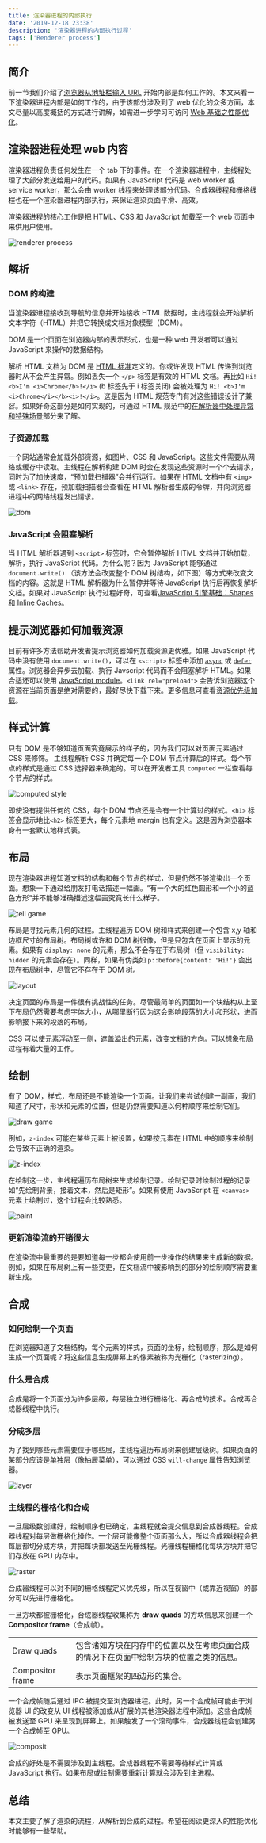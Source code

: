 ```yaml
---
title: 渲染器进程的内部执行
date: '2019-12-18 23:38'
description: '渲染器进程的内部执行过程'
tags: ['Renderer process']
---
```


<!-- https://developers.google.com/web/updates/2018/09/inside-browser-part3 -->

## 简介

前一节我们介绍了[浏览器从地址栏输入 URL](/web-browser-happen-in-navigation) 开始内部是如何工作的。本文来看一下渲染器进程内部是如何工作的，由于该部分涉及到了 web 优化的众多方面，本文尽量以高度概括的方式进行讲解，如需进一步学习可访问 [Web 基础之性能优化](https://developers.google.com/web/fundamentals/performance/why-performance-matters/)。

## 渲染器进程处理 web 内容

渲染器进程负责任何发生在一个 tab 下的事件。在一个渲染器进程中，主线程处理了大部分发送给用户的代码。如果有 JavaScript 代码是 web worker 或 service worker，那么会由 worker 线程来处理该部分代码。合成器线程和栅格线程也在一个渲染器进程内部执行，来保证渲染页面平滑、高效。

渲染器进程的核心工作是把 HTML、CSS 和 JavaScript 加载至一个 web 页面中来供用户使用。

![renderer process](renderer.png)

## 解析

### DOM 的构建

当渲染器进程接收到导航的信息并开始接收 HTML 数据时，主线程就会开始解析文本字符（HTML）并把它转换成文档对象模型（DOM）。

DOM 是一个页面在浏览器内部的表示形式，也是一种 web 开发者可以通过 JavaScript 来操作的数据结构。

解析 HTML 文档为 DOM 是 [HTML 标准](https://html.spec.whatwg.org/)定义的。你或许发现 HTML 传递到浏览器时从不会产生异常。例如丢失一个 `</p>` 标签是有效的 HTML 文档。再比如 `Hi! <b>I'm <i>Chrome</b>!</i>` (b 标签先于 i 标签关闭) 会被处理为 `Hi! <b>I'm <i>Chrome</i></b><i>!</i>`。这是因为 HTML 规范专门有对这些错误设计了兼容。如果好奇这部分是如何实现的，可通过 HTML 规范中的[在解析器中处理异常和特殊场景](https://html.spec.whatwg.org/multipage/parsing.html#an-introduction-to-error-handling-and-strange-cases-in-the-parser)部分来了解。

### 子资源加载

一个网站通常会加载外部资源，如图片、CSS 和 JavaScript。这些文件需要从网络或缓存中读取。主线程在解析构建 DOM 时会在发现这些资源时一个个去请求，同时为了加快速度，“预加载扫描器”会并行运行。如果在 HTML 文档中有 `<img>` 或 `<link>` 存在，预加载扫描器会查看在 HTML 解析器生成的令牌，并向浏览器进程中的网络线程发出请求。

![dom](dom.png)

### JavaScript 会阻塞解析

当 HTML 解析器遇到 `<script>` 标签时，它会暂停解析 HTML 文档并开始加载，解析，执行 JavaScript 代码。为什么呢？因为 JavaScript 能够通过 `document.write()` （该方法会改变整个 DOM 树结构，如下图）等方式来改变文档的内容。这就是 HTML 解析器为什么暂停并等待 JavaScript 执行后再恢复解析文档。如果对 JavaScript 执行过程好奇，可查看[JavaScript 引擎基础：Shapes 和 Inline Caches](/V8-shapes-and-inline-cache)。

## 提示浏览器如何加载资源

目前有许多方法帮助开发者提示浏览器如何加载资源更优雅。如果 JavaScript 代码中没有使用 `document.write()`，可以在 `<script>` 标签中添加 [`async`](https://developer.mozilla.org/en-US/docs/Web/HTML/Element/script#attr-async) 或 [`defer`](https://developer.mozilla.org/en-US/docs/Web/HTML/Element/script#attr-defer) 属性。浏览器会异步去加载、执行 Javscript 代码而不会阻塞解析 HTML。如果合适还可以使用 [JavaScript module](https://developers.google.com/web/fundamentals/primers/modules)。`<link rel="preload">` 会告诉浏览器这个资源在当前页面是绝对需要的，最好尽快下载下来。更多信息可查看[资源优先级加载](https://developers.google.com/web/fundamentals/performance/resource-prioritization)。

## 样式计算

只有 DOM 是不够知道页面究竟展示的样子的，因为我们可以对页面元素通过 CSS 来修饰。
主线程解析 CSS 并确定每一个 DOM 节点计算后的样式。每个节点的样式是通过 CSS 选择器来确定的。可以在开发者工具 `computed` 一栏查看每个节点的样式。

![computed style](computedstyle.png)

即使没有提供任何的 CSS，每个 DOM 节点还是会有一个计算过的样式。`<h1>` 标签会显示地比`<h2>` 标签更大，每个元素地 margin 也有定义。这是因为浏览器本身有一套默认地样式表。

## 布局

现在渲染器进程知道文档的结构和每个节点的样式，但是仍然不够渲染出一个页面。想象一下通过给朋友打电话描述一幅画。“有一个大的红色圆形和一个小的蓝色方形”并不能够准确描述这幅画究竟长什么样子。

![tell game](tellgame.png)

布局是寻找元素几何的过程。主线程遍历 DOM 树和样式来创建一个包含 x,y 轴和边框尺寸的布局树。布局树或许和 DOM 树很像，但是只包含在页面上显示的元素。如果有 `display: none` 的元素，那么不会存在于布局树（但 `visibility: hidden` 的元素会存在）。同样，如果有伪类如 `p::before{content: 'Hi!'}` 会出现在布局树中，尽管它不存在于 DOM 树。

![layout](layout.png)

决定页面的布局是一件很有挑战性的任务。尽管最简单的页面如一个块结构从上至下布局仍然需要考虑字体大小，从哪里断行因为这会影响段落的大小和形状，进而影响接下来的段落的布局。

CSS 可以使元素浮动至一侧，遮盖溢出的元素，改变文档的方向。可以想象布局过程有着大量的工作。

## 绘制

有了 DOM，样式，布局还是不能渲染一个页面。让我们来尝试创建一副画，我们知道了尺寸，形状和元素的位置，但是仍然需要知道以何种顺序来绘制它们。

![draw game](drawgame.png)

例如，`z-index` 可能在某些元素上被设置，如果按元素在 HTML 中的顺序来绘制会导致不正确的渲染。

![z-index](zindex.png)

在绘制这一步，主线程遍历布局树来生成绘制记录。绘制记录时绘制过程的记录如“先绘制背景，接着文本，然后是矩形”。如果有使用 JavaScript 在 `<canvas>` 元素上绘制过，这个过程会比较熟悉。

![paint](paint.png)

### 更新渲染流的开销很大

在渲染流中最重要的是要知道每一步都会使用前一步操作的结果来生成新的数据。例如，如果在布局树上有一些变更，在文档流中被影响到的部分的绘制顺序需要重新生成。

## 合成

### 如何绘制一个页面

在浏览器知道了文档结构，每个元素的样式，页面的坐标，绘制顺序，那么是如何生成一个页面呢？将这些信息生成屏幕上的像素被称为光栅化（rasterizing）。

### 什么是合成

合成是将一个页面分为许多层级，每层独立进行栅格化、再合成的技术。合成再合成器线程中执行。

### 分成多层

为了找到哪些元素需要位于哪些层，主线程遍历布局树来创建层级树。如果页面的某部分应该是单独层（像抽屉菜单），可以通过 CSS `will-change` 属性告知浏览器。

![layer](layer.png)

### 主线程的栅格化和合成

一旦层级数创建好，绘制顺序也已确定，主线程就会提交信息到合成器线程。合成器线程对每层做栅格化操作。一个层可能像整个页面那么大，所以合成器线程会把每层都切分成方块，并把每块都发送至光栅线程。光栅线程栅格化每块方块并把它们存放在 GPU 内存中。

![raster](raster.png)

合成器线程可以对不同的栅格线程定义优先级，所以在视窗中（或靠近视窗）的部分可以先进行栅格化。

一旦方块都被栅格化，合成器线程收集称为 **draw quads** 的方块信息来创建一个 **Compositor frame**（合成帧）。

|                  |                                                                                        |
| ---------------- | -------------------------------------------------------------------------------------- |
| Draw quads       | 包含诸如方块在内存中的位置以及在考虑页面合成的情况下在页面中绘制方块的位置之类的信息。 |
| Compositor frame | 表示页面框架的四边形的集合。                                                           |

一个合成帧随后通过 IPC 被提交至浏览器进程。此时，另一个合成帧可能由于浏览器 UI 的改变从 UI 线程被添加或从扩展的其他渲染器进程中添加。这些合成帧被发送至 GPU 来呈现到屏幕上。如果触发了一个滚动事件，合成器线程会创建另一个合成帧至 GPU。

![composit](composit.png)

合成的好处是不需要涉及到主线程。合成器线程不需要等待样式计算或 JavaScript 执行。如果布局或绘制需要重新计算就会涉及到主进程。

## 总结

本文主要了解了渲染的流程，从解析到合成的过程。希望在阅读更深入的性能优化时能够有一些帮助。
